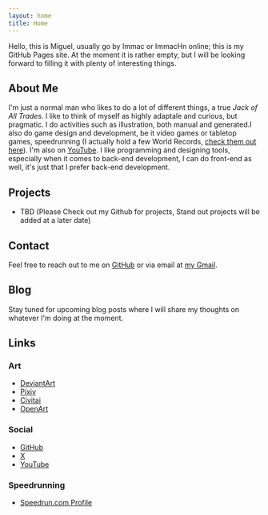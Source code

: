 ```yaml
---
layout: home
title: Home
---
```


Hello, this is Miguel, usually go by Immac or ImmacHn online; this is my GitHub Pages site. At the moment it is rather empty, but I will be looking forward to filling it with plenty of interesting things.

## About Me

I'm just a normal man who likes to do a lot of different things, a true _Jack of All Trades_. I like to think of myself as highly adaptale and curious, but pragmatic. I do activities such as illustration, both manual and generated.I also do game design and development, be it video games or tabletop games, speedrunning (I actually hold a few World Records, [check them out here](https://www.speedrun.com/users/Immac)). I'm also on [YouTube](https://www.youtube.com/@ImmacHn). I like programming and designing tools, especially when it comes to back-end development, I can do front-end as well, it's just that I prefer back-end development.

## Projects

- TBD (Please Check out my Github for projects, Stand out projects will be added at a later date)

## Contact

Feel free to reach out to me on [GitHub](https://github.com/immac) or via email at [my Gmail](immac.gm+homepage@gmail.com).

## Blog

Stay tuned for upcoming blog posts where I will share my thoughts on whatever I'm doing at the moment.

## Links
### Art

- [DeviantArt](https://www.deviantart.com/immachn/gallery/74530990/featured)
- [Pixiv](https://www.pixiv.net/en/users/9112631)
- [Civitai](https://civitai.com/user/Immac)
- [OpenArt](https://openart.ai/workflows/@immac)

### Social

- [GitHub](https://github.com/immac)
- [X](https://twitter.com/immacHn)
- [YouTube](https://www.youtube.com/@ImmacHn)

### Speedrunning

- [Speedrun.com Profile](https://www.speedrun.com/users/Immac)
